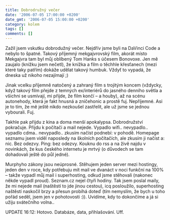 ```yaml
---
title: Dobrodružný večer
date: '2006-07-05 17:00:00 +0200'
date_gmt: '2006-07-05 15:00:00 +0200'
category: kolem
tags: []
comments: []
---
```

<p>Zažil jsem vskutku dobrodužný večer. Nejdřív jsme byli na DaVinci Code a nebylo to špatné. Takový příjemný mekgajvrovský film, akorát místo Mekgajvra tam byl můj oblíbený Tom Hanks s účesem Bonovoxe. Jen mě zaujalo (knížku jsem nečetl), že knížka a film o těchhle křesťanech (mezi které taky patřím) dokáže udělat takový humbuk. Vždyť to vypadá, že dneska už nikoho nezajímají ;)</p>
<p>Jinak vcelku příjemně natočený a zahraný film s trojitým koncem (vždycky, když takový film přejde z temných ex/interiérů do jasného denního světla a všichni se usmívají, mi přijde, že film končí &ndash; a houby), až na scénu autonehody, která je fakt hnusná a zničehonic a prostě fuj. Nepříjemné. Asi je to tím, že mě ještě nikdo nezkoušel zastřelit, ale už jsme se jednou vybourali. Fuj.</p>
<p>Takhle pak přijdu z kina a doma menší apokalypsa. Dobrodružství pokračuje. Přijdu k počítači a mail nejede. Vypadlo wifi.. nevypadlo.. vypadlo cdma.. nevypadlo.. zkusím načíst podnebí: v pohodě. Homepage seznamu jsem viděl naposledy na školních počítačích, ale zkusím ji načíst a: nic. Bez odezvy. Ping: bez odezvy. Kouknu do rss a na živě najdu v novinkách, že kus českého internetu je mrtvý (o důvodech se tam dohadovali ještě do půl jedné).</p>
<p>Murphyho zákony jsou neúprosné. Stěhujem jeden server mezi hostingy, jeden den v roce, kdy potřebuju mít mail ve dvanáct v noci funkční na 100% &ndash; takže vypadl můj mail i superhosting, odkud jsme stěhovali (nakonec někde vypadl proud). Seznam.cz nejel čtyři hodiny. Tak jsem poslal maily, že mi nejede mail (naštěstí to jde jinou cestou), icq posloužilo, superhosting naštěstí naskočil brzy a přesun probíhá doteď (tím nemyslím, že bych u toho pořád seděl, jsem jen v pohotovosti :)). Uvidíme, kdy to dokončíme a já si užiju svátečního volna..</p>
<p>UPDATE 16:12: Hotovo. Databáze, data, přihlašování. Uff.</p>
